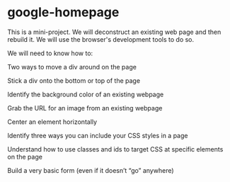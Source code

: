 # google-homepage
This is a mini-project. We will deconstruct an existing web page and then rebuild it. We will use the browser's development tools to do so.

We will need to know how to:

Two ways to move a div around on the page

Stick a div onto the bottom or top of the page

Identify the background color of an existing webpage

Grab the URL for an image from an existing webpage

Center an element horizontally

Identify three ways you can include your CSS styles in a page

Understand how to use classes and ids to target CSS at specific elements on the page

Build a very basic form (even if it doesn’t “go” anywhere)